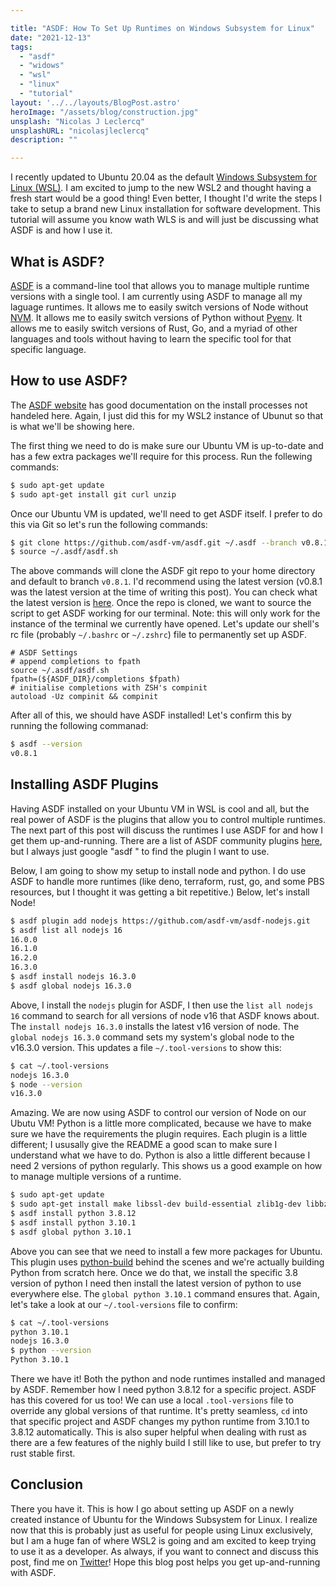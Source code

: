 ```yaml
---

title: "ASDF: How To Set Up Runtimes on Windows Subsystem for Linux"
date: "2021-12-13"
tags:
  - "asdf"
  - "widows"
  - "wsl"
  - "linux"
  - "tutorial"
layout: '../../layouts/BlogPost.astro'
heroImage: "/assets/blog/construction.jpg"
unsplash: "Nicolas J Leclercq"
unsplashURL: "nicolasjleclercq"
description: ""

---
```


I recently updated to Ubuntu 20.04 as the default [Windows Subsystem for Linux (WSL)](https://docs.microsoft.com/en-us/windows/wsl/about). I am excited to jump to the new WSL2 and thought having a fresh start would be a good thing! Even better, I thought I'd write the steps I take to setup a brand new Linux installation for software development. This tutorial will assume you know wath WLS is and will just be discussing what ASDF is and how I use it.

## What is ASDF?

[ASDF](https://asdf-vm.com/) is a command-line tool that allows you to manage multiple runtime versions with a single tool. I am currently using ASDF to manage all my laguage runtimes. It allows me to easily switch versions of Node without [NVM](https://github.com/nvm-sh/nvm). It allows me to easily switch versions of Python without [Pyenv](https://github.com/pyenv/pyenv). It allows me to easily switch versions of Rust, Go, and a myriad of other languages and tools without having to learn the specific tool for that specific language.

## How to use ASDF?

The [ASDF website](https://asdf-vm.com/guide/getting-started.html#_3-install-asdf) has good documentation on the install processes not handeled here. Again, I just did this for my WSL2 instance of Ubunut so that is what we'll be showing here.

The first thing we need to do is make sure our Ubuntu VM is up-to-date and has a few extra packages we'll require for this process. Run the follewing commands:

```bash
$ sudo apt-get update
$ sudo apt-get install git curl unzip 
```

Once our Ubuntu VM is updated, we'll need to get ASDF itself. I prefer to do this via Git so let's run the following commands:

```bash
$ git clone https://github.com/asdf-vm/asdf.git ~/.asdf --branch v0.8.1
$ source ~/.asdf/asdf.sh
```

The above commands will clone the ASDF git repo to your home directory and default to branch `v0.8.1`. I'd recommend using the latest version (v0.8.1 was the latest version at the time of writing this post). You can check what the latest version is [here](https://github.com/asdf-vm/asdf/tags). Once the repo is cloned, we want to source the script to get ASDF working for our terminal. Note: this will only work for the instance of the terminal we currently have opened. Let's update our shell's rc file (probably `~/.bashrc` or `~/.zshrc`) file to permanently set up ASDF.

```
# ASDF Settings
# append completions to fpath
source ~/.asdf/asdf.sh
fpath=(${ASDF_DIR}/completions $fpath)
# initialise completions with ZSH's compinit
autoload -Uz compinit && compinit
```

After all of this, we should have ASDF installed! Let's confirm this by running the following commanad:

```bash
$ asdf --version
v0.8.1
```

## Installing ASDF Plugins

Having ASDF installed on your Ubuntu VM in WSL is cool and all, but the real power of ASDF is the plugins that allow you to control multiple runtimes. The next part of this post will discuss the runtimes I use ASDF for and how I get them up-and-running. There are a list of ASDF community plugins [here](https://github.com/asdf-community), but I always just google "asdf <language>" to find the plugin I want to use.

Below, I am going to show my setup to install node and python. I do use ASDF to handle more runtimes (like deno, terraform, rust, go, and some PBS resources, but I thought it was getting a bit repetitive.) Below, let's install Node!

```bash
$ asdf plugin add nodejs https://github.com/asdf-vm/asdf-nodejs.git
$ asdf list all nodejs 16
16.0.0
16.1.0
16.2.0
16.3.0
$ asdf install nodejs 16.3.0
$ asdf global nodejs 16.3.0
```

Above, I install the `nodejs` plugin for ASDF, I then use the `list all nodejs 16` command to search for all versions of node v16 that ASDF knows about. The `install nodejs 16.3.0` installs the latest v16 version of node. The `global nodejs 16.3.0` command sets my system's global node to the v16.3.0 version. This updates a file `~/.tool-versions` to show this:

```bash
$ cat ~/.tool-versions
nodejs 16.3.0
$ node --version
v16.3.0
```

Amazing. We are now using ASDF to control our version of Node on our Ubutu VM! Python is a little more complicated, because we have to make sure we have the requirements the plugin requires. Each plugin is a little different; I ususally give the README a good scan to make sure I understand what we have to do. Python is also a little different because I need 2 versions of python regularly. This shows us a good example on how to manage multiple versions of a runtime.

```bash
$ sudo apt-get update
$ sudo apt-get install make libssl-dev build-essential zlib1g-dev libbz2-dev libreadline-dev libsqlite3-dev wget llvm libncursesw5-dev xz-utils tk-dev libxml2-dev libxmlsec1-dev libffi-dev liblzma-dev
$ asdf install python 3.8.12
$ asdf install python 3.10.1
$ asdf global python 3.10.1
```

Above you can see that we need to install a few more packages for Ubuntu. This plugin uses [python-build](https://github.com/pyenv/pyenv/tree/master/plugins/python-build) behind the scenes and we're actually building Python from scratch here. Once we do that, we install the specific 3.8 version of python I need then install the latest version of python to use everywhere else. The `global python 3.10.1` command ensures that. Again, let's take a look at our `~/.tool-versions` file to confirm:

```bash
$ cat ~/.tool-versions
python 3.10.1
nodejs 16.3.0
$ python --version
Python 3.10.1
```

There we have it! Both the python and node runtimes installed and managed by ASDF. Remember how I need python 3.8.12 for a specific project. ASDF has this covered for us too! We can use a local `.tool-versions` file to override any global versions of that runtime. It's pretty seamless, `cd` into that specific project and ASDF changes my python runtime from 3.10.1 to 3.8.12 automatically. This is also super helpful when dealing with rust as there are a few features of the nighly build I still like to use, but prefer to try rust stable first.

## Conclusion

There you have it. This is how I go about setting up ASDF on a newly created instance of Ubuntu for the Windows Subsystem for Linux. I realize now that this is probably just as useful for people using Linux exclusively, but I am a huge fan of where WSL2 is going and am excited to keep trying to use it as a developer. As always, if you want to connect and discuss this post, find me on [Twitter](https://twitter.com/joshfinnie)! Hope this blog post helps you get up-and-running with ASDF.
